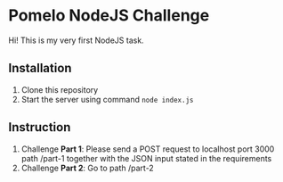 #  Pomelo NodeJS Challenge

Hi! This is my very first NodeJS task.


## Installation 

1. Clone this repository 
2. Start the server using command `node index.js`

## Instruction 

1. Challenge **Part 1**: Please send a POST request to localhost port 3000 path /part-1 together with the JSON input stated in the requirements
2. Challenge **Part 2**:  Go to path /part-2 
